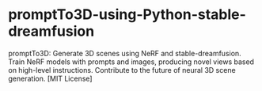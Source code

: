 # promptTo3D-using-Python-stable-dreamfusion
promptTo3D: Generate 3D scenes using NeRF and stable-dreamfusion. Train NeRF models with prompts and images, producing novel views based on high-level instructions. Contribute to the future of neural 3D scene generation. [MIT License]
